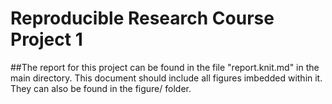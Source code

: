 # Reproducible Research Course Project 1

##The report for this project can be found in the file "report.knit.md" in the main directory. This document should include all figures imbedded within it. They can also be found in the figure/ folder.
